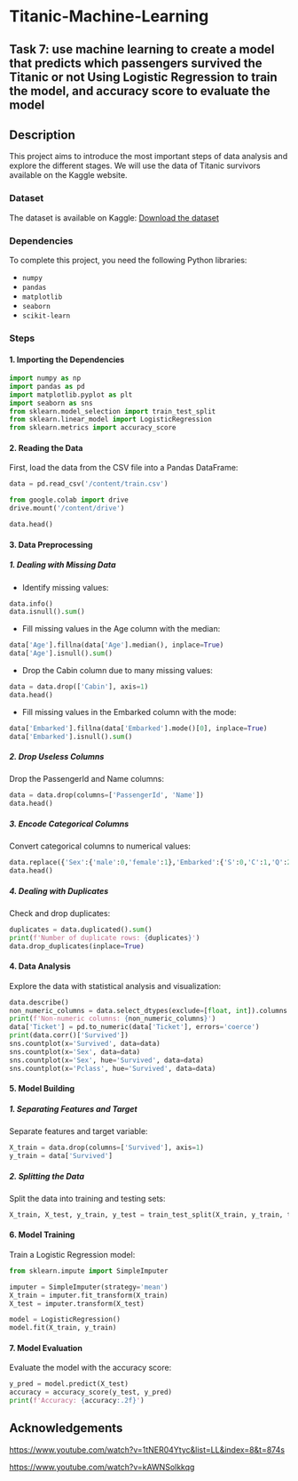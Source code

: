 # Titanic-Machine-Learning

## Task 7: use machine learning to create a model that predicts which passengers survived the Titanic or not Using Logistic Regression to train the model, and accuracy score to evaluate the model

## Description
This project aims to introduce the most important steps of data analysis and explore the different stages. We will use the data of Titanic survivors available on the Kaggle website.

### Dataset
The dataset is available on Kaggle:
[Download the dataset](https://www.kaggle.com/competitions/titanic/data)

### Dependencies
To complete this project, you need the following Python libraries:
* `numpy`
* `pandas`
* `matplotlib`
* `seaborn`
* `scikit-learn`

### Steps
#### 1. Importing the Dependencies

```python
import numpy as np
import pandas as pd
import matplotlib.pyplot as plt
import seaborn as sns
from sklearn.model_selection import train_test_split
from sklearn.linear_model import LogisticRegression
from sklearn.metrics import accuracy_score
```
     
#### 2. Reading the Data
First, load the data from the CSV file into a Pandas DataFrame:

```python
data = pd.read_csv('/content/train.csv')

from google.colab import drive
drive.mount('/content/drive')

data.head()
```

#### 3. Data Preprocessing
##### 1. Dealing with Missing Data
* Identify missing values:

```python
data.info()
data.isnull().sum()
```
    
* Fill missing values in the Age column with the median:

```python
data['Age'].fillna(data['Age'].median(), inplace=True)
data['Age'].isnull().sum()
```
    
* Drop the Cabin column due to many missing values:

```python
data = data.drop(['Cabin'], axis=1)
data.head()
```

* Fill missing values in the Embarked column with the mode:

```python
data['Embarked'].fillna(data['Embarked'].mode()[0], inplace=True)
data['Embarked'].isnull().sum()
```

##### 2. Drop Useless Columns
Drop the PassengerId and Name columns:

```python
data = data.drop(columns=['PassengerId', 'Name'])
data.head()
```

##### 3. Encode Categorical Columns
Convert categorical columns to numerical values:

```python
data.replace({'Sex':{'male':0,'female':1},'Embarked':{'S':0,'C':1,'Q':2}}, inplace=True)
data.head()
```

##### 4. Dealing with Duplicates
Check and drop duplicates:

```python
duplicates = data.duplicated().sum()
print(f'Number of duplicate rows: {duplicates}')
data.drop_duplicates(inplace=True)
```

#### 4. Data Analysis
Explore the data with statistical analysis and visualization:

```python
data.describe()
non_numeric_columns = data.select_dtypes(exclude=[float, int]).columns
print(f'Non-numeric columns: {non_numeric_columns}')
data['Ticket'] = pd.to_numeric(data['Ticket'], errors='coerce')  
print(data.corr()['Survived'])
sns.countplot(x='Survived', data=data)
sns.countplot(x='Sex', data=data)
sns.countplot(x='Sex', hue='Survived', data=data)
sns.countplot(x='Pclass', hue='Survived', data=data)
```

#### 5. Model Building
##### 1. Separating Features and Target
Separate features and target variable:

```python
X_train = data.drop(columns=['Survived'], axis=1)
y_train = data['Survived']
```

##### 2. Splitting the Data
Split the data into training and testing sets:

```python
X_train, X_test, y_train, y_test = train_test_split(X_train, y_train, test_size=0.2, random_state=42)
```

    
#### 6. Model Training
Train a Logistic Regression model:

```python
from sklearn.impute import SimpleImputer

imputer = SimpleImputer(strategy='mean')
X_train = imputer.fit_transform(X_train)
X_test = imputer.transform(X_test)

model = LogisticRegression()
model.fit(X_train, y_train)
```

#### 7. Model Evaluation
Evaluate the model with the accuracy score:

```python
y_pred = model.predict(X_test)
accuracy = accuracy_score(y_test, y_pred)
print(f'Accuracy: {accuracy:.2f}')
```

## Acknowledgements
https://www.youtube.com/watch?v=1tNER04Ytyc&list=LL&index=8&t=874s

https://www.youtube.com/watch?v=kAWNSolkkqg

